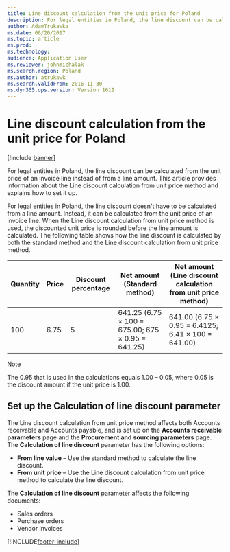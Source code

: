 ```yaml
---
title: Line discount calculation from the unit price for Poland
description: For legal entities in Poland, the line discount can be calculated from the unit price of an invoice line instead of from a line amount. This article provides information about the Line discount calculation from unit price method and explains how to set it up.
author: AdamTrukawka
ms.date: 06/20/2017
ms.topic: article
ms.prod: 
ms.technology: 
audience: Application User
ms.reviewer: johnmichalak
ms.search.region: Poland
ms.author: atrukawk
ms.search.validFrom: 2016-11-30
ms.dyn365.ops.version: Version 1611
---
```


# Line discount calculation from the unit price for Poland

[!include [banner](../../includes/banner.md)]

For legal entities in Poland, the line discount can be calculated from the unit price of an invoice line instead of from a line amount. This article provides information about the Line discount calculation from unit price method and explains how to set it up.

For legal entities in Poland, the line discount doesn't have to be calculated from a line amount. Instead, it can be calculated from the unit price of an invoice line. When the Line discount calculation from unit price method is used, the discounted unit price is rounded before the line amount is calculated. The following table shows how the line discount is calculated by both the standard method and the Line discount calculation from unit price method.

|Quantity|Price|Discount percentage|Net amount (Standard method)|Net amount (Line discount calculation from unit price method)|
|--------|-----|-------------------|---------------|------------------------------------------------|
|100     |6.75 |5                  |641.25 (6.75 × 100 = 675.00; 675 × 0.95 = 641.25)|641.00 (6.75 × 0.95 = 6.4125; 6.41 × 100 = 641.00)|

> [!NOTE]
> The 0.95 that is used in the calculations equals 1.00 – 0.05, where 0.05 is the discount amount if the unit price is 1.00.

## Set up the Calculation of line discount parameter
The Line discount calculation from unit price method affects both Accounts receivable and Accounts payable, and is set up on the **Accounts receivable parameters** page and the **Procurement and sourcing parameters** page. The **Calculation of line discount** parameter has the following options:

-   **From line value** – Use the standard method to calculate the line discount.
-   **From unit price** – Use the Line discount calculation from unit price method to calculate the line discount.

The **Calculation of line discount** parameter affects the following documents:

-   Sales orders
-   Purchase orders
-   Vendor invoices






[!INCLUDE[footer-include](../../../includes/footer-banner.md)]
